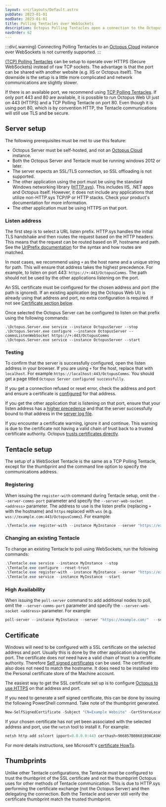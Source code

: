 ```yaml
---
layout: src/layouts/Default.astro
pubDate: 2023-01-01
modDate: 2023-01-01
title: Polling Tentacles over WebSockets
description: Octopus Polling Tentacles open a connection to the Octopus Server over WebSockets to ask what to do.
navOrder: 62
---
```


:::div{.warning}
Connecting Polling Tentacles to an [Octopus Cloud](/docs/octopus-cloud) instance over WebSockets is not currently supported.
:::

[(TCP) Polling Tentacles](/docs/infrastructure/deployment-targets/tentacle/tentacle-communication/#polling-tentacles) can be setup to operate over HTTPS (Secure WebSockets) instead of raw TCP sockets. The advantage is that the port can be shared with another website (e.g. IIS or Octopus itself). The downside is the setup is a little more complicated and network communications are slightly slower.

If there is an available port, we recommend using [TCP Polling Tentacles](/docs/infrastructure/deployment-targets/tentacle/tentacle-communication/#polling-tentacles). If only port 443 and 80 are available, it is possible to run Octopus Web UI just on 443 (HTTPS) and a TCP Polling Tentacle on port 80. Even though it is using port 80, which is by convention HTTP, the Tentacle communications will still use TLS and be secure.

## Server setup

The following prerequisites must be met to use this feature:

- Octopus Server must be self-hosted, and not an [Octopus Cloud](/docs/octopus-cloud) instance.
- Both the Octopus Server and Tentacle must be running windows 2012 or later.
- The server expects an SSL/TLS connection, so SSL offloading is not supported.
- The other application using the port must be using the standard Windows networking library ([HTTP.sys](https://docs.microsoft.com/en-us/iis/get-started/introduction-to-iis/introduction-to-iis-architecture#hypertext-transfer-protocol-stack-httpsys)). This includes IIS, .NET apps and Octopus itself. However, it does not include any applications that utilize non-HTTP.sys TCP/IP or HTTP stacks. Check your product's documentation for more information.
- The other application must be using HTTPS on that port.

### Listen address

The first step is to select a URL listen prefix. HTTP.sys handles the initial TLS handshake and then routes the request based on the HTTP headers. This means that the request can be routed based on IP, hostname and path. See the
[UrlPrefix documentation](https://msdn.microsoft.com/en-us/library/windows/desktop/aa364698(v=vs.85).aspx) for the syntax and how routes are matched.

In most cases, we recommend using `+` as the host name and a unique string for path. This will ensure that address takes the highest precedence. For example, to listen on port 443: `https://+:443/OctopusComms`. The path should not be used by the other applications listening on the port.

An SSL certificate must be configured for the chosen address and port (the path is ignored). If an existing application (eg the Octopus Web UI) is already using that address and port, no extra configuration is required. If not see [Certificate section below](#certificate).

Once selected the Octopus Server can be configured to listen on that prefix using the following commands:

```
.\Octopus.Server.exe service --instance OctopusServer --stop
.\Octopus.Server.exe configure --instance OctopusServer --commsListenWebSocket https://+:443/OctopusComms
.\Octopus.Server.exe service --instance OctopusServer --start
```

### Testing

To confirm that the server is successfully configured, open the listen address in your browser. If you are using `+` for the host, replace that with `localhost`. For example `https://localhost:443/OctopusComms`. You should get a page titled `Octopus Server configured successfully`.

If you get a connection refused or reset error, check the address and port and ensure a certificate is [configured](#certificate) for that address.

If you get the other application that is listening on that port, ensure that your listen address has a [higher precedence](https://msdn.microsoft.com/en-us/library/windows/desktop/aa364698(v=vs.85).aspx) and that the server successfully bound to that address in the [server log file](/docs/support/log-files).

If you encounter a certificate warning, ignore it and continue. This warning is due to the certificate not having a valid chain of trust back to a trusted certificate authority. Octopus [trusts certificates directly](https://octopus.com/blog/why-self-signed-certificates).

## Tentacle setup

The setup of a WebSocket Tentacle is the same as a TCP Polling Tentacle, except for the thumbprint and the command line option to specify the communications address.

### Registering

When issuing the `register-with` command during Tentacle setup, omit the `--server-comms-port` parameter and specify the `--server-web-socket <address>` parameter. The address to use is the listen prefix (replacing `+` with the hostname) and `https` replaced with `wss` (e.g. `wss://example.com:443/OctopusComms`). For example:

```powershell
.\Tentacle.exe register-with --instance MyInstance --server "https://example.com/"  --server-web-socket "wss://example.com:443/OctopusComms" --comms-style TentacleActive --apikey "API-CS0SW5SQJNLUBQCUBPK8LZY3KYO" --environment "Test" --role "Web"
```

### Changing an existing Tentacle

To change an existing Tentacle to poll using WebSockets, run the following commands:

```powershell
.\Tentacle.exe service --instance MyInstance --stop
.\Tentacle.exe configure --reset-trust
.\Tentacle.exe register-with --instance MyInstance --server "https://example.com/" --server-web-socket "wss://example.com:443/OctopusComms" --comms-style TentacleActive --apikey "API-CS0SW5SQJNLUBQCUBPK8LZY3KYO" --environment "Test" --role "Web"
.\Tentacle.exe service --instance MyInstance --start
```

### High Availability
When issuing the `poll-server` command to add additional nodes to poll, omit the `--server-comms-port` parameter and specify the `--server-web-socket <address>` parameter. For example:

```powershell
poll-server --instance MyInstance --server "https://example.com/"  --server-web-socket "wss://example.com:443/OctopusComms" --apikey "API-CS0SW5SQJNLUBQCUBPK8LZY3KYO"
```

## Certificate
Windows will need to be configured with a SSL certificate on the selected address and port. Usually this is done by the other application sharing the port.
The certificate does _not_ need have a valid chain of trust to a certificate authority. Therefore [Self signed certificates](https://octopus.com/blog/why-self-signed-certificates) can be used. The certificate also does not need to match the hostname.
It does need to be installed into the Personal certificate store of the Machine account.

The easiest way to get the SSL certificate set up is to configure [Octopus to use HTTPS](/docs/security/exposing-octopus/expose-the-octopus-web-portal-over-https) on that address and port.

If you need to generate a self signed certificate, this can be done by issuing the following PowerShell command. Take note of the thumbprint generated.

```powershell
New-SelfSignedCertificate -Subject "CN=Example Website" -CertStoreLocation "Cert:\localMachine\My" -KeyExportPolicy Exportable
```

If your chosen certificate has not yet been associated with the selected address and port, use the `netsh` tool to install it. For example:

```powershell
netsh http add sslcert ipport=0.0.0.0:443 certhash=966857B08601B9ACA9A9F10E7D469AC521E2CD4B appid='{00112233-4455-6677-8899-AABBCCDDEEFF}'
```

For more details instructions, see Microsoft's [certificate HowTo](https://msdn.microsoft.com/en-us/library/ms733791(v=vs.110).aspx).

## Thumbprints
Unlike other Tentacle configurations, the Tentacle must be configured to trust the thumbprint of the SSL certificate and not the thumbprint Octopus uses for other methods of Tentacle communication. This is due to HTTP.sys performing the certificate exchange (not the Octopus Server) and then delegating the connection. Both the Tentacle and server still verify the certificate thumbprint match the trusted thumbprint.
